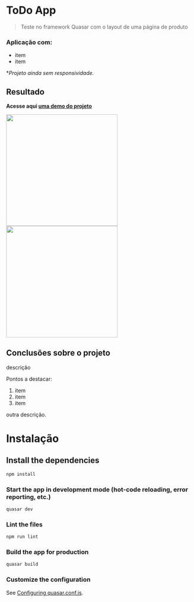 # ToDo App

> Teste no framework Quasar com o layout de uma página de produto

### **Aplicação com:**

- item
- item

\*_Projeto ainda sem responsividade._

## Resultado

**Acesse aqui [uma demo do projeto](https://google.com/)**

<code><img height="300" src="screenshot.png"></code>
<code><img height="300" src="screenshot1.png"></code>

## Conclusões sobre o projeto

descrição

Pontos a destacar:

1. item
2. item
3. item

outra descrição.

# Instalação

## Install the dependencies

```bash
npm install
```

### Start the app in development mode (hot-code reloading, error reporting, etc.)

```bash
quasar dev
```

### Lint the files

```bash
npm run lint
```

### Build the app for production

```bash
quasar build
```

### Customize the configuration

See [Configuring quasar.conf.js](https://quasar.dev/quasar-cli/quasar-conf-js).
